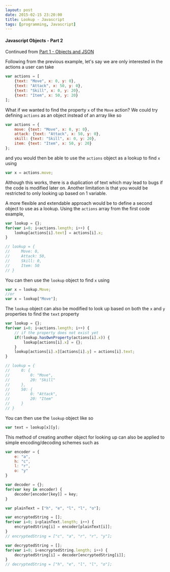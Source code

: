 ```yaml
---
layout: post
date: 2015-02-15 23:20:00
title: Lookup - Javascript
tags: [programming, Javascript]
---
```

#### Javascript Objects - Part 2

Continued from [Part 1 - Objects and JSON](http://ksami.github.io/2015/02/15/Objects-and-JSON-Javascript.html)

Following from the previous example, let's say we are only interested in the actions a user can take

```javascript
var actions = [
    {text: "Move", x: 0, y: 0},
    {text: "Attack", x: 50, y: 0},
    {text: "Skill", x: 0, y: 20},
    {text: "Item", x: 50, y: 20}
];
```
What if we wanted to find the property `x` of the `Move` action? We could try defining `actions` as an object instead of an array like so

```javascript
var actions = {
    move: {text: "Move", x: 0, y: 0},
    attack: {text: "Attack", x: 50, y: 0},
    skill: {text: "Skill", x: 0, y: 20},
    item: {text: "Item", x: 50, y: 20}
};
```

and you would then be able to use the `actions` object as a lookup to find `x` using

```javascript
var x = actions.move;
```
Although this works, there is a duplication of text which may lead to bugs if the code is modified later on. Another limitation is that you would be restricted to only looking up based on 1 variable.

A more flexible and extendable approach would be to define a second object to use as a lookup. Using the `actions` array from the first code example,

```javascript
var lookup = {};
for(var i=0; i<actions.length; i++) {
    lookup[actions[i].text] = actions[i].x;
}

// lookup = {
//     Move: 0,
//     Attack: 50,
//     Skill: 0,
//     Item: 50
// }
```
You can then use the `lookup` object to find `x` using

```javascript
var x = lookup.Move;
//or
var x = lookup["Move"];
```
The `lookup` object can also be modified to look up based on both the `x` and `y` properties to find the `text` property

```javascript
var lookup = {};
for(var i=0; i<actions.length; i++) {
    // if the property does not exist yet
    if(!lookup.hasOwnProperty(actions[i].x)) {
        lookup[actions[i].x] = {};
    }
    lookup[actions[i].x][actions[i].y] = actions[i].text;
}

// lookup = {
//     0: {
//         0: "Move",
//         20: "Skill"
//     },
//     50: {
//         0: "Attack",
//         20: "Item"
//     }
// }
```
You can then use the `lookup` object like so

```javascript
var text = lookup[x][y];
```
This method of creating another object for looking up can also be applied to simple encoding/decoding schemes such as

```javascript
var encoder = {
    e: "a",
    h: "c",
    l: "r",
    o: "y"
}

var decoder = {};
for(var key in encoder) {
    decoder[encoder[key]] = key;
}
```

```javascript
var plainText = ["h", "e", "l", "l", "o"];

var encryptedString = [];
for(var i=0; i<plainText.length; i++) {
    encryptedString[i] = encoder[plainText[i]];
}
// encryptedString = ["c", "a", "r", "r", "y"];

var decryptedString = [];
for(var i=0; i<encryptedString.length; i++) {
    decryptedString[i] = decoder[encryptedString[i]];
}
// decryptedString = ["h", "e", "l", "l", "o"];
```
